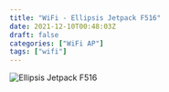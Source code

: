 ```yaml
---
title: "WiFi - Ellipsis Jetpack F516"
date: 2021-12-10T00:48:03Z
draft: false
categories: ["WiFi AP"]
tags: ["wifi"]
---
```


![Ellipsis Jetpack F516](/img/wifiap/wifi-jetpack.png)
